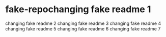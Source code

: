 # fake-repochanging fake readme 1
changing fake readme 2
changing fake readme 3
changing fake readme 4
changing fake readme 5
changing fake readme 6
changing fake readme 7
